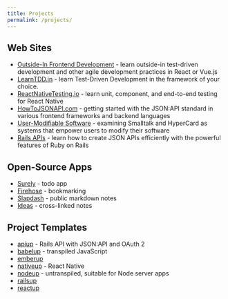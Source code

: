 ```yaml
---
title: Projects
permalink: /projects/
---
```


## Web Sites

* [Outside-In Frontend Development](https://outsidein.dev) - learn outside-in test-driven development and other agile development practices in React or Vue.js
* [LearnTDD.in](https://learntdd.in) - learn Test-Driven Development in the framework of your choice.
* [ReactNativeTesting.io](https://reactnativetesting.io) - learn unit, component, and end-to-end testing for React Native
* [HowToJSONAPI.com](https://howtojsonapi.com) - getting started with the JSON:API standard in various frontend frameworks and backend languages
* [User-Modifiable Software](https://usermodifiable.software/) - examining Smalltalk and HyperCard as systems that empower users to modify their software
* [Rails APIs](/railsapis/) - learn how to create JSON APIs efficiently with the powerful features of Ruby on Rails

## Open-Source Apps

* [Surely](https://github.com/CodingItWrong/surely-expo) - todo app
* [Firehose](https://github.com/CodingItWrong/firehose-expo) - bookmarking
* [Slapdash](https://github.com/CodingItWrong/slapdash) - public markdown notes
* [Ideas](https://github.com/CodingItWrong/ideas-ember) - cross-linked notes

## Project Templates

* [apiup](https://github.com/CodingItWrong/apiup) - Rails API with JSON:API and OAuth 2
* [babelup](https://github.com/CodingItWrong/babelup) - transpiled JavaScript
* [emberup](https://github.com/CodingItWrong/emberup)
* [nativeup](https://github.com/CodingItWrong/nativeup) - React Native
* [nodeup](https://github.com/CodingItWrong/nodeup) - untranspiled, suitable for Node server apps
* [railsup](https://github.com/CodingItWrong/rails-template)
* [reactup](https://github.com/CodingItWrong/reactup)
